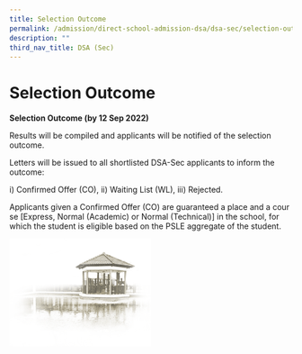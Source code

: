 ```yaml
---
title: Selection Outcome
permalink: /admission/direct-school-admission-dsa/dsa-sec/selection-outcome/
description: ""
third_nav_title: DSA (Sec)
---
```



# **Selection Outcome**

**Selection Outcome (by 12 Sep 2022)**

Results will be compiled and applicants will be notified of the selection outcome.

Letters will be issued to all shortlisted DSA-Sec applicants to inform the outcome:

i) Confirmed Offer (CO), ii) Waiting List (WL), iii) Rejected.

Applicants given a Confirmed Offer (CO) are guaranteed a place and a course \[Express, Normal (Academic) or Normal (Technical)\] in the school, for which the student is eligible based on the PSLE aggregate of the student.

<img src="/images/pavilion.png" 
     style="width:50%">
